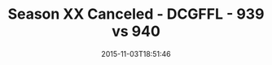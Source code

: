 ---
title: Season XX Canceled - DCGFFL - 939 vs 940
teams_score:
- team: 939
  score: 34
- team: 940
  score: 20
mvp: Nolan Lazarus (White), Matt Murtaugh (Power Blue)
game-ball: ''
sportsperson: ''
season: 11
week: 7
date: '2015-11-03T18:51:46'
pageid: season-11-week-7-939-vs-940
---